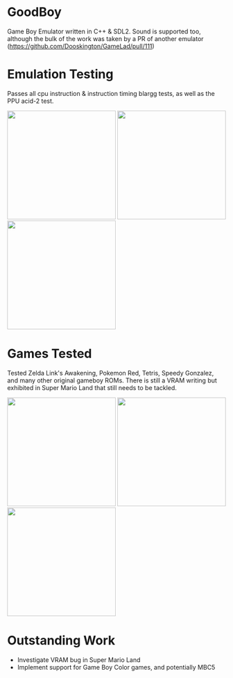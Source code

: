 # GoodBoy
Game Boy Emulator written in C++ & SDL2. Sound is supported too, although the bulk of the work was taken by a PR of another emulator (https://github.com/Dooskington/GameLad/pull/111)

# Emulation Testing
Passes all cpu instruction & instruction timing blargg tests, as well as the PPU acid-2 test.

<img src="https://user-images.githubusercontent.com/10456734/187683951-6408b3f4-741c-4532-af33-c0f426161854.png" width="250" height="250"> <img src="https://user-images.githubusercontent.com/10456734/187684147-175109e0-aede-44c1-a389-a9d4c855ba94.png" width="250" height="250"> <img src="https://user-images.githubusercontent.com/10456734/187683612-74ef425f-f152-4234-b281-0402d4dfae00.png" width="250" height="250"> 

# Games Tested
Tested Zelda Link's Awakening, Pokemon Red, Tetris, Speedy Gonzalez, and many other original gameboy ROMs. There is still a VRAM writing but exhibited in Super Mario Land that still needs to be tackled.

<img src="https://user-images.githubusercontent.com/10456734/187683397-a7982db3-10ec-44e9-a168-340bba804979.png" width="250" height="250"> <img src="https://user-images.githubusercontent.com/10456734/187682634-845a75bb-8d65-4b03-b834-f65a89dab299.png" width="250" height="250"> <img src="https://user-images.githubusercontent.com/10456734/187682905-b352fc11-6195-4218-abd4-0d74c25f1660.png" width="250" height="250">

# Outstanding Work
* Investigate VRAM bug in Super Mario Land
* Implement support for Game Boy Color games, and potentially MBC5
